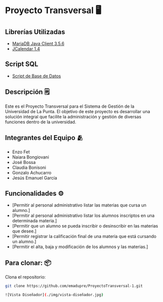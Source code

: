 # Proyecto Transversal 🖥️

## Librerías Utilizadas
- [MariaDB Java Client 3.5.6](./lib/mariadb-java-client-3.5.6.jar)
- [JCalendar 1.4](./lib/jcalendar-1.4.jar)

## Script SQL
- [Script de Base de Datos](./script/gp5_universidadulp.sql)

## Descripción 🗒️
Este es el Proyecto Transversal para el Sistema de Gestión de la Universidad de La Punta. El objetivo de este proyecto es desarrollar una solución integral que facilite la administración y gestión de diversas funciones dentro de la universidad.

## Integrantes del Equipo 🫂
- Enzo Fet
- Naiara Bongiovani
- José Bossa
- Claudia Bonisoni
- Gonzalo Achucarro
- Jesús Emanuel García

## Funcionalidades ⚙️
- [Permitir al personal administrativo listar las materias que cursa un alumno.]
- [Permitir al personal administrativo listar los alumnos inscriptos en una determinada materia.]
- [Permitir que un alumno se pueda inscribir o desinscribir en las materias que desee.]
- [Permitir registrar la calificación final de una materia que está cursando un alumno.]
- [Permitir el alta, baja y modificación de los alumnos y las materias.]

## Para clonar: 📦
Clona el repositorio:
   ```bash
   git clone https://github.com/emadupre/ProyectoTransversal-1.git

![Vista Diseñador](./img/vista-diseñador.jpg)
